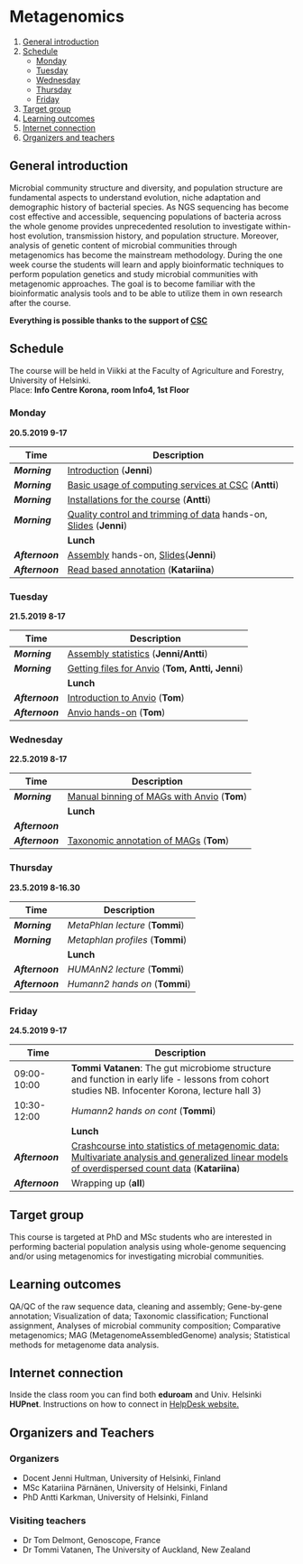 # Metagenomics

1. [General introduction](#General-introduction)
2. [Schedule](#Schedule)
    - [Monday](#Monday)
    - [Tuesday](#Tuesday)
    - [Wednesday](#Wednesday)
    - [Thursday](#Thursday)
    - [Friday](#Friday)
3. [Target group](#target-group)
4. [Learning outcomes](#learning-outcomes)
5. [Internet connection](#internet-connection)
6. [Organizers and teachers](#Organizers-and-teachers)


## General introduction
Microbial community structure and diversity, and population structure are fundamental aspects to understand evolution, niche adaptation and demographic history of bacterial species. As NGS sequencing has become cost effective and accessible, sequencing populations of bacteria across the whole genome provides unprecedented resolution to investigate within-host evolution, transmission history, and population structure. Moreover, analysis of genetic content of microbial communities through metagenomics has become the mainstream methodology. During the one week course the students will learn and apply bioinformatic techniques to perform population genetics and study microbial communities with metagenomic approaches. The goal is to become familiar with the bioinformatic analysis tools and to be able to utilize them in own research after the course.

**Everything is possible thanks to the support of [CSC](http://www.csc.fi)**

## Schedule
The course will be held in Viikki at the Faculty of Agriculture and Forestry, University of Helsinki.  
Place: __Info Centre Korona, room Info4, 1st Floor__


### Monday  
__20.5.2019 9-17__  

| Time | Description |
| --- | --- |
| __*Morning*__ | [Introduction](https://drive.google.com/file/d/1Fr63zkAQ8EiG7J37taBD0GMLRHaQzBu-/view?usp=sharing) (__Jenni__) |
| __*Morning*__ | [Basic usage of computing services at CSC](https://drive.google.com/open?id=13Afjk2lDxx4kh2Jdd_5jIGrNcPqflIGJ) (__Antti__) |
| __*Morning*__ | [Installations for the course](MetagenomeInstallations.md) (__Antti__) |
| __*Morning*__ |  [Quality control and trimming of data](Day1/README.md#QC-and-trimming) hands-on, [Slides](https://drive.google.com/file/d/1qA8xxK2nwSqZo2lV3BohKQA_RlHW7QBb/view?usp=sharing) (__Jenni__)|
|  |    **Lunch** |
| __*Afternoon*__ | [Assembly](Day1/README.md#Assembly) hands-on, [Slides](https://drive.google.com/file/d/1EHsy1spesv3gIAALWWX7_1NBu9dwA37J/view?usp=sharing)(__Jenni__) |
| __*Afternoon*__ | [Read based annotation](https://github.com/karkman/MetagenomeCourse2019/tree/master/Day1#humann2) (__Katariina__) |


### Tuesday
__21.5.2019 8-17__  

| Time | Description |
| --- | --- |
| __*Morning*__ | [Assembly statistics](Day2#assembly-quality-statistics) (__Jenni/Antti__)|
| __*Morning*__ | [Getting files for Anvio](Day2#Anvi'o) (__Tom, Antti, Jenni__)|
|  |    **Lunch** |
| __*Afternoon*__ | [Introduction to Anvio](http://link-to-presentation.com) (__Tom__)
| __*Afternoon*__ | [Anvio hands-on](Day3/README.md) (__Tom__)

### Wednesday
__22.5.2019 8-17__  

| Time | Description |
| --- | --- |
| __*Morning*__  | [Manual binning of MAGs with Anvio](Day3/README.md#06--binning-the-co-asssembly-output-from-individual-contigs-to-bins) (__Tom__)|
|  |    **Lunch** |
| __*Afternoon*__  |  |
| __*Afternoon*__  | [Taxonomic annotation of MAGs](Day3/README.md#11--what-do-we-do-with-these-genomes) (__Tom__) |

### Thursday
__23.5.2019 8-16.30__  

| Time | Description |
| --- | --- |
| __*Morning*__  | *MetaPhlan lecture* (__Tommi__)|
| __*Morning*__  | *Metaphlan profiles* (__Tommi__)|
|  |    **Lunch** |
| __*Afternoon*__  | *HUMAnN2 lecture* (__Tommi__)|
| __*Afternoon*__  | *Humann2 hands on* (__Tommi__)|

### Friday
__24.5.2019 9-17__  

| Time | Description |
| --- | --- |
| 09:00-10:00 | **Tommi Vatanen**: The gut microbiome structure and function in early life - lessons from cohort studies NB. Infocenter Korona, lecture hall 3)|
| 10:30-12:00 | *Humann2 hands on cont* (__Tommi__)|
|  |    **Lunch** |
| __*Afternoon*__  | [Crashcourse into statistics of metagenomic data: Multivariate analysis and generalized linear models of overdispersed count data](R_for_overdispersed_data/) (__Katariina__)|
| __*Afternoon*__ | Wrapping up (__all__) |

## Target group
This course is targeted at PhD and MSc students who are interested in performing bacterial population analysis using whole-genome sequencing and/or using metagenomics for investigating microbial communities.

## Learning outcomes
QA/QC of the raw sequence data, cleaning and assembly; Gene-by-gene annotation; Visualization of data; Taxonomic classification; Functional assignment, Analyses of microbial community composition; Comparative metagenomics; MAG (MetagenomeAssembledGenome) analysis; Statistical methods for metagenome data analysis.

## Internet connection
Inside the class room you can find both __eduroam__ and Univ. Helsinki __HUPnet__. Instructions on how to connect in [HelpDesk website.](https://helpdesk.it.helsinki.fi/en/instructions/logging-and-connections/networks/wireless-connections-university)

## Organizers and Teachers

### Organizers
* Docent Jenni Hultman, University of Helsinki, Finland
* MSc Katariina Pärnänen, University of Helsinki, Finland
* PhD Antti Karkman, University of Helsinki, Finland

### Visiting teachers
* Dr Tom Delmont, Genoscope, France
* Dr Tommi Vatanen, The University of Auckland, New Zealand
